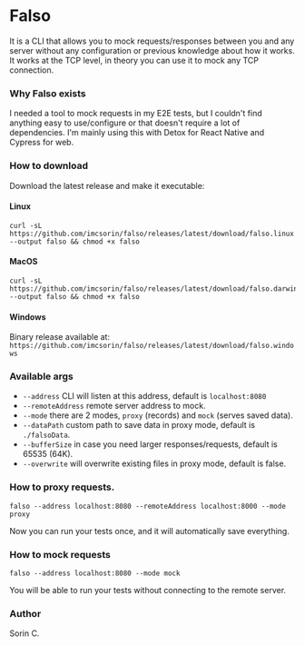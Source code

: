 # Falso

It is a CLI that allows you to mock requests/responses between you and any server without any configuration or previous
knowledge about how it works. It works at the TCP level, in theory you can use it to mock any TCP connection.

### Why Falso exists

I needed a tool to mock requests in my E2E tests, but I couldn't find anything easy to use/configure or
that doesn't require a lot of dependencies. I'm mainly using this with Detox for React Native and
Cypress for web.

### How to download

Download the latest release and make it executable:

#### Linux
```
curl -sL https://github.com/imcsorin/falso/releases/latest/download/falso.linux --output falso && chmod +x falso
```

#### MacOS
```
curl -sL https://github.com/imcsorin/falso/releases/latest/download/falso.darwin --output falso && chmod +x falso
```

#### Windows
Binary release available at:
`https://github.com/imcsorin/falso/releases/latest/download/falso.windows`

### Available args

- `--address` CLI will listen at this address, default is `localhost:8080`
- `--remoteAddress` remote server address to mock.
- `--mode` there are 2 modes, `proxy` (records) and `mock` (serves saved data).
- `--dataPath` custom path to save data in proxy mode, default is `./falsoData`.
- `--bufferSize` in case you need larger responses/requests, default is 65535 (64K).
- `--overwrite` will overwrite existing files in proxy mode, default is false.

### How to proxy requests.

`falso --address localhost:8080 --remoteAddress localhost:8000 --mode proxy`

Now you can run your tests once, and it will automatically save everything.

### How to mock requests

`falso --address localhost:8080 --mode mock`

You will be able to run your tests without connecting to the remote server.

### Author

Sorin C.
